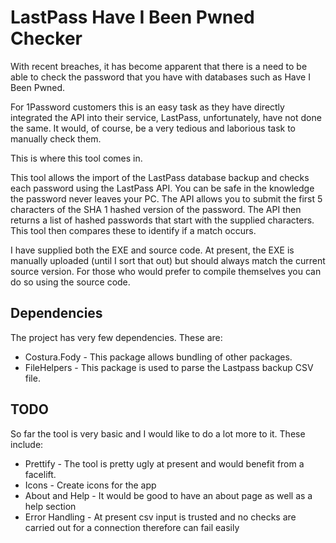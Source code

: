 # LastPass Have I Been Pwned Checker

With recent breaches, it has become apparent that there is a need to be able to check the password that you have with databases 
such as Have I Been Pwned.

For 1Password customers this is an easy task as they have directly integrated the API into their service, LastPass, unfortunately,
have not done the same. It would, of course, be a very tedious and laborious task to manually check them.

This is where this tool comes in.

This tool allows the import of the LastPass database backup and checks each password using the LastPass API. You can be safe in
the knowledge the password never leaves your PC. The API allows you to submit the first 5 characters of the SHA 1 hashed version
of the password. The API then returns a list of hashed passwords that start with the supplied characters. This tool then compares
these to identify if a match occurs.

I have supplied both the EXE and source code. At present, the EXE is manually uploaded (until I sort that out) but should always
match the current source version. For those who would prefer to compile themselves you can do so using the source code.

## Dependencies

The project has very few dependencies. These are:

* Costura.Fody - This package allows bundling of other packages.
* FileHelpers - This package is used to parse the Lastpass backup CSV file.

## TODO

So far the tool is very basic and I would like to do a lot more to it. These include:

* Prettify - The tool is pretty ugly at present and would benefit from a facelift.
* Icons - Create icons for the app
* About and Help - It would be good to have an about page as well as a help section
* Error Handling - At present csv input is trusted and no checks are carried out for a connection therefore can fail easily